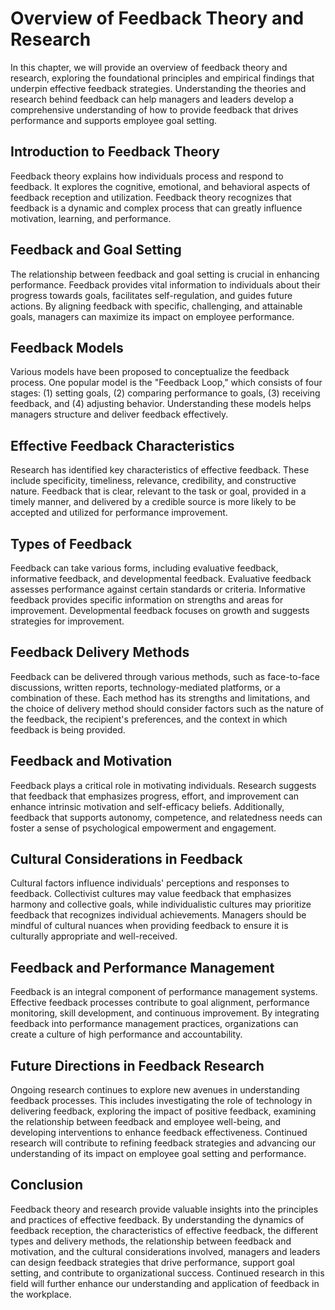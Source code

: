 Overview of Feedback Theory and Research
=================================================

In this chapter, we will provide an overview of feedback theory and research, exploring the foundational principles and empirical findings that underpin effective feedback strategies. Understanding the theories and research behind feedback can help managers and leaders develop a comprehensive understanding of how to provide feedback that drives performance and supports employee goal setting.

Introduction to Feedback Theory
-------------------------------

Feedback theory explains how individuals process and respond to feedback. It explores the cognitive, emotional, and behavioral aspects of feedback reception and utilization. Feedback theory recognizes that feedback is a dynamic and complex process that can greatly influence motivation, learning, and performance.

Feedback and Goal Setting
-------------------------

The relationship between feedback and goal setting is crucial in enhancing performance. Feedback provides vital information to individuals about their progress towards goals, facilitates self-regulation, and guides future actions. By aligning feedback with specific, challenging, and attainable goals, managers can maximize its impact on employee performance.

Feedback Models
---------------

Various models have been proposed to conceptualize the feedback process. One popular model is the "Feedback Loop," which consists of four stages: (1) setting goals, (2) comparing performance to goals, (3) receiving feedback, and (4) adjusting behavior. Understanding these models helps managers structure and deliver feedback effectively.

Effective Feedback Characteristics
----------------------------------

Research has identified key characteristics of effective feedback. These include specificity, timeliness, relevance, credibility, and constructive nature. Feedback that is clear, relevant to the task or goal, provided in a timely manner, and delivered by a credible source is more likely to be accepted and utilized for performance improvement.

Types of Feedback
-----------------

Feedback can take various forms, including evaluative feedback, informative feedback, and developmental feedback. Evaluative feedback assesses performance against certain standards or criteria. Informative feedback provides specific information on strengths and areas for improvement. Developmental feedback focuses on growth and suggests strategies for improvement.

Feedback Delivery Methods
-------------------------

Feedback can be delivered through various methods, such as face-to-face discussions, written reports, technology-mediated platforms, or a combination of these. Each method has its strengths and limitations, and the choice of delivery method should consider factors such as the nature of the feedback, the recipient's preferences, and the context in which feedback is being provided.

Feedback and Motivation
-----------------------

Feedback plays a critical role in motivating individuals. Research suggests that feedback that emphasizes progress, effort, and improvement can enhance intrinsic motivation and self-efficacy beliefs. Additionally, feedback that supports autonomy, competence, and relatedness needs can foster a sense of psychological empowerment and engagement.

Cultural Considerations in Feedback
-----------------------------------

Cultural factors influence individuals' perceptions and responses to feedback. Collectivist cultures may value feedback that emphasizes harmony and collective goals, while individualistic cultures may prioritize feedback that recognizes individual achievements. Managers should be mindful of cultural nuances when providing feedback to ensure it is culturally appropriate and well-received.

Feedback and Performance Management
-----------------------------------

Feedback is an integral component of performance management systems. Effective feedback processes contribute to goal alignment, performance monitoring, skill development, and continuous improvement. By integrating feedback into performance management practices, organizations can create a culture of high performance and accountability.

Future Directions in Feedback Research
--------------------------------------

Ongoing research continues to explore new avenues in understanding feedback processes. This includes investigating the role of technology in delivering feedback, exploring the impact of positive feedback, examining the relationship between feedback and employee well-being, and developing interventions to enhance feedback effectiveness. Continued research will contribute to refining feedback strategies and advancing our understanding of its impact on employee goal setting and performance.

Conclusion
----------

Feedback theory and research provide valuable insights into the principles and practices of effective feedback. By understanding the dynamics of feedback reception, the characteristics of effective feedback, the different types and delivery methods, the relationship between feedback and motivation, and the cultural considerations involved, managers and leaders can design feedback strategies that drive performance, support goal setting, and contribute to organizational success. Continued research in this field will further enhance our understanding and application of feedback in the workplace.
